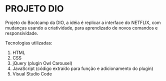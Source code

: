 # PROJETO DIO

Projeto do Bootcamp da DIO, a idéia é replicar a interface do NETFLIX, com mudanças usando a criatividade, para aprendizado de novos comandos e responsividade.

Tecnologias utilizadas:
1. HTML
2. CSS
3. jQuery (plugin Owl Carousel)
4. JavaScript (código extraído para função e adicionamento do plugin)
5. Visual Studio Code
